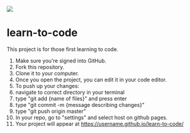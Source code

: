 ![](http://en.gravatar.com/userimage/107370100/a08594145564536138dfaaf072c7b241.png?size=200)

# learn-to-code

This project is for those first learning to code.

1. Make sure you're signed into GitHub.
1. Fork this repository. 
1. Clone it to your computer.
1. Once you open the project, you can edit it in your code editor. 
1. To push up your changes:
1. navigate to correct directory in your terminal
1. type "git add {name of files}" and press enter
1. type "git commit -m {message describing changes}"
1. type "git push origin master"
1. In your repo, go to "settings" and select host on github pages.
1. Your project will appear at https://username.github.io/learn-to-code/
